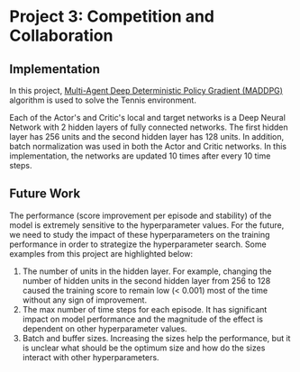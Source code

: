 # Project 3: Competition and Collaboration

## Implementation
In this project, [Multi-Agent Deep Deterministic Policy Gradient (MADDPG)](https://arxiv.org/abs/1706.02275) algorithm is used to solve the Tennis environment.

Each of the Actor's and Critic's local and target networks is a Deep Neural Network with 2 hidden layers of fully connected networks. The first hidden layer has 256 units and the second hidden layer has 128 units. In addition, batch normalization was used in both the Actor and Critic networks. In this implementation, the networks are updated 10 times after every 10 time steps. 

## Future Work
The performance (score improvement per episode and stability) of the model is extremely sensitive to the hyperparameter values. For the future, we need to study the impact of these hyperparameters on the training performance in order to strategize the hyperparameter search. Some examples from this project are highlighted below:
1. The number of units in the hidden layer. For example, changing the number of hidden units in the second hidden layer from 256 to 128 caused the training score to remain low (< 0.001) most of the time without any sign of improvement.
2. The max number of time steps for each episode. It has significant impact on model performance and the magnitude of the effect is dependent on other hyperparameter values.
3. Batch and buffer sizes. Increasing the sizes help the performance, but it is unclear what should be the optimum size and how do the sizes interact with other hyperparameters.
